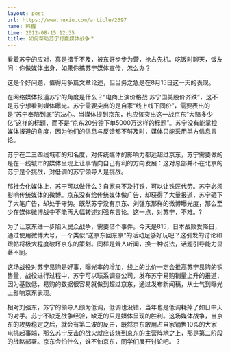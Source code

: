 ```yaml
---
layout: post
url: https://www.huxiu.com/article/2697
name: 韩巍
time: 2012-08-15 12:35
title: 如何帮助苏宁打赢媒体战争？
---
```

看着苏宁的应对，真是措手不及，被东哥步步为营，抢占先机。吃饭时聊天，饭友问：你做媒体出身，如果你搞苏宁媒体宣传，怎么办？

这是个好问题，值得用多篇文章论述，但当务之急是在8月15日这一天的表现。

在网络媒体报道苏宁的角度是什么？“电商上演价格战 苏宁国美股价齐跌”，这不是苏宁想看到媒体曝光。苏宁需要突出的是自家“线上线下同价”，需要表出的是“苏宁奉陪到底”的决心。当媒体提到京东，也应该突出这一战京东“大赔多少亿”这样的标题，而不是“京东20分钟下单5000万这样的标题”。苏宁没有能掌控媒体报道的角度，因为他们的信息与反馈都不够及时，媒体只能采用单方信息言论。

苏宁在二三四线城市的知名度，对传统媒体的影响力都远超过京东，苏宁需要做的是在一线城市的媒体呈现上让事情向自己有利的方向发展：这对总部并不在北京的苏宁是个挑战，对低调的苏宁领导人是挑战。

那社会化媒体上，苏宁可以做什么？自家来不及打铁，可以让铁匠代劳。苏宁必须影响传统媒体的微博。京东没有给传统媒体做广告，却获得了大量报道，苏宁砸下了大笔广告，却处于守势。既然苏宁没有京东、刘强东那样的微博曝光度，那么至少在媒体微博战中不能再大幅转述刘强东言论。这一点，对苏宁，不难。?

为了让京东进一步陷入民众战争，需要借个事件。今天是815，日本战败受降日，通过使用微博大号，一个类似“送京东回东京”的活动足够好玩吧？这引发的讨论和跟帖将极大程度破坏京东的策划。同样是耸人听闻，换一种说法，话题引导能力显著不同。

这场战役对苏宁易购是好事，曝光率的增加，线上的比价一定会推高苏宁易购的销售量，战役进行过程中，苏宁可以联系调查公司，发布苏宁易购销量上升的报道，因为基数低，易购的数据很容易就做到超过京东，通过发布新闻稿，从士气到曝光上影响京东表现。

相对刘强东，苏宁的领导人颇为低调，低调也没错，当年也是低调耗掉了如日中天的对手。苏宁不缺乏战争经验，缺乏的只是媒体呈现的胜利。这场媒体战争，当京东的攻势稳定之后，就会有第二波的反击，既然京东敢用占自家销售10%的大家电挑起事端，那么苏宁反击的战火就应该烧到京东的主营阵地之上，那是第二阶段的战略部署。京东会怕什么，谁不怕京东，同学们展开讨论吧。 ?

